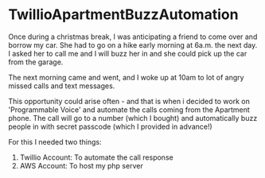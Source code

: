 # TwillioApartmentBuzzAutomation

Once during a christmas break, I was anticipating a friend to come over and borrow my car. She had to go on a hike early morning at 6a.m. the next day. I asked her to call me and I will buzz her in and she could pick up the car from the garage.

The next morning came and went, and I woke up at 10am to lot of angry missed calls and text messages. 

This opportunity could arise often - and that is when i decided to work on 'Programmable Voice' and automate the calls coming from the Apartment phone. The call will go to a number (which I bought) and automatically buzz people in with secret passcode (which I provided in advance!)

For this I needed two things:

1. Twillio Account: To automate the call response
2. AWS Account: To host my php server

